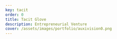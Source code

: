 ```yaml
---
key: tacit
order: 0
title: Tacit Glove
description: Entrepreneurial Venture
cover: /assets/images/portfolio/auxivision0.png
---
```

